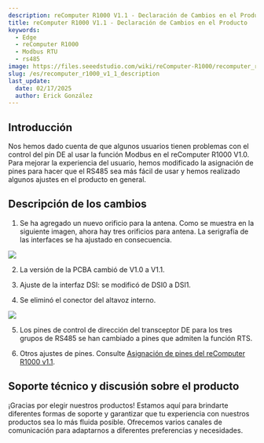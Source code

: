 ```yaml
---
description: reComputer R1000 V1.1 - Declaración de Cambios en el Producto
title: reComputer R1000 V1.1 - Declaración de Cambios en el Producto
keywords:
  - Edge
  - reComputer R1000 
  - Modbus RTU
  - rs485
image: https://files.seeedstudio.com/wiki/reComputer-R1000/recomputer_r_images/01.png
slug: /es/recomputer_r1000_v1_1_description
last_update:
  date: 02/17/2025
  author: Erick González
---
```


## Introducción
Nos hemos dado cuenta de que algunos usuarios tienen problemas con el control del pin DE al usar la función Modbus en el reComputer R1000 V1.0. Para mejorar la experiencia del usuario, hemos modificado la asignación de pines para hacer que el RS485 sea más fácil de usar y hemos realizado algunos ajustes en el producto en general.

## Descripción de los cambios
1. Se ha agregado un nuevo orificio para la antena. Como se muestra en la siguiente imagen, ahora hay tres orificios para antena. La serigrafía de las interfaces se ha ajustado en consecuencia.

<div align="left"><img width={700} src="https://files.seeedstudio.com/wiki/reComputer-R1000/PCN/before_after.png" /></div>

2. La versión de la PCBA cambió de V1.0 a V1.1.

3. Ajuste de la interfaz DSI: se modificó de DSI0 a DSI1.

4. Se eliminó el conector del altavoz interno.

<div align="left"><img width={700} src="https://files.seeedstudio.com/wiki/reComputer-R1000/PCN/delete.png" /></div>

5. Los pines de control de dirección del transceptor DE para los tres grupos de RS485 se han cambiado a pines que admiten la función RTS.

6. Otros ajustes de pines. Consulte [Asignación de pines del reComputer R1000 v1.1](https://files.seeedstudio.com/wiki/reComputer-R1000/reComputer_R1000_v1_1_Pin_Assignment.xlsx).

## Soporte técnico y discusión sobre el producto

¡Gracias por elegir nuestros productos! Estamos aquí para brindarte diferentes formas de soporte y garantizar que tu experiencia con nuestros productos sea lo más fluida posible. Ofrecemos varios canales de comunicación para adaptarnos a diferentes preferencias y necesidades.

<div class="button_tech_support_container">
<a href="https://forum.seeedstudio.com/" class="button_forum"></a> 
<a href="https://www.seeedstudio.com/contacts" class="button_email"></a>
</div>

<div class="button_tech_support_container">
<a href="https://discord.gg/eWkprNDMU7" class="button_discord"></a> 
<a href="https://github.com/Seeed-Studio/wiki-documents/discussions/69" class="button_discussion"></a>
</div>